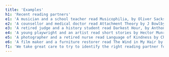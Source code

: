 ```yaml
---
title: 'Examples'
h1: 'Recent reading partners'
e1: 'A musician and a school teacher read Musicophilia, by Oliver Sacks.'
e2: 'A counsellor and medical doctor read Attachment Theory by J Bowlby.'
e3: 'A retired judge and a history student read Darkest Hour, by Anthony McCarten'
e4: 'A young playwright and an artist read short stories by Hector Munro.'
e5: 'A photographer and a retired nurse read Language of Kindness by Christie Watson.'
e6: 'A film maker and a furniture restorer read The Wind in My Hair by Masih Alinejad.'
f1: 'We take great care to try to identify the right reading partner for you.'
---
```

